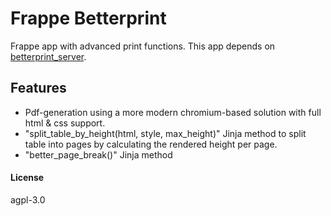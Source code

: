 # Frappe Betterprint

Frappe app with advanced print functions. This app depends on [betterprint_server](https://github.com/neocode-it/frappe_betterprint_server).

## Features

- Pdf-generation using a more modern chromium-based solution with full html & css support.
- "split_table_by_height(html, style, max_height)" Jinja method to split table into pages by calculating the rendered height per page.
- "better_page_break()" Jinja method

#### License

agpl-3.0